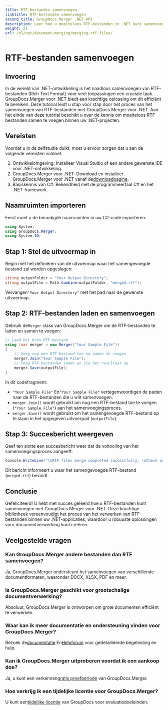 ```yaml
---
title: RTF-bestanden samenvoegen
linktitle: RTF-bestanden samenvoegen
second_title: GroupDocs.Merger .NET API
description: Leer hoe u moeiteloos RTF-bestanden in .NET kunt samenvoegen met GroupDocs.Merger voor een naadloze documentverwerking.
weight: 21
url: /nl/net/document-merging/merging-rtf-files/
---
```


# RTF-bestanden samenvoegen

## Invoering
In de wereld van .NET-ontwikkeling is het naadloos samenvoegen van RTF-bestanden (Rich Text Format) voor veel toepassingen een cruciale taak. GroupDocs.Merger voor .NET biedt een krachtige oplossing om dit efficiënt te bereiken. Deze tutorial leidt u stap voor stap door het proces van het samenvoegen van RTF-bestanden met GroupDocs.Merger voor .NET. Aan het einde van deze tutorial beschikt u over de kennis om moeiteloos RTF-bestanden samen te voegen binnen uw .NET-projecten.
## Vereisten
Voordat u in de zelfstudie duikt, moet u ervoor zorgen dat u aan de volgende vereisten voldoet:
1. Ontwikkelomgeving: Installeer Visual Studio of een andere gewenste IDE voor .NET-ontwikkeling.
2.  GroupDocs.Merger voor .NET: Download en installeer GroupDocs.Merger voor .NET vanaf de[downloadpagina](https://releases.groupdocs.com/merger/net/).
3. Basiskennis van C#: Bekendheid met de programmeertaal C# en het .NET-framework.

## Naamruimten importeren
Eerst moet u de benodigde naamruimten in uw C#-code importeren:
```csharp
using System; 
using GroupDocs.Merger;
using System.IO;
```
## Stap 1: Stel de uitvoermap in
Begin met het definiëren van de uitvoermap waar het samengevoegde bestand zal worden opgeslagen:
```csharp
string outputFolder = "Your Output Directory";
string outputFile = Path.Combine(outputFolder, "merged.rtf");
```
 Vervangen`"Your Output Directory"` met het pad naar de gewenste uitvoermap.
## Stap 2: RTF-bestanden laden en samenvoegen
 Gebruik de`Merger` class van GroupDocs.Merger om de RTF-bestanden te laden en samen te voegen:
```csharp
// Laad het bron-RTF-bestand
using (var merger = new Merger("Your Sample File"))
{
    // Voeg nog een RTF-bestand toe om samen te voegen
    merger.Join("Your Sample File");
    // Voeg RTF-bestanden samen en sla het resultaat op
    merger.Save(outputFile);
}
```
In dit codefragment:
- `"Your Sample File"` En`"Your Sample File"` vertegenwoordigen de paden naar de RTF-bestanden die u wilt samenvoegen.
- `merger.Join()` wordt gebruikt om nog een RTF-bestand toe te voegen (`"Your Sample File"`) aan het samenvoegingsproces.
- `merger.Save()` wordt gebruikt om het samengevoegde RTF-bestand op te slaan in het opgegeven uitvoerpad (`outputFile`).
## Stap 3: Succesbericht weergeven
Geef ten slotte een succesbericht weer dat de voltooiing van het samenvoegingsproces aangeeft:
```csharp
Console.WriteLine("\nRTF files merge completed successfully. \nCheck output in {0}", outputFolder);
```
Dit bericht informeert u waar het samengevoegde RTF-bestand (`merged.rtf`) bevindt.

## Conclusie
Gefeliciteerd! U hebt met succes geleerd hoe u RTF-bestanden kunt samenvoegen met GroupDocs.Merger voor .NET. Deze krachtige bibliotheek vereenvoudigt het proces van het verwerken van RTF-bestanden binnen uw .NET-applicaties, waardoor u robuuste oplossingen voor documentverwerking kunt creëren.

## Veelgestelde vragen
### Kan GroupDocs.Merger andere bestanden dan RTF samenvoegen?
Ja, GroupDocs.Merger ondersteunt het samenvoegen van verschillende documentformaten, waaronder DOCX, XLSX, PDF en meer.
### Is GroupDocs.Merger geschikt voor grootschalige documentverwerking?
Absoluut, GroupDocs.Merger is ontworpen om grote documenten efficiënt te verwerken.
### Waar kan ik meer documentatie en ondersteuning vinden voor GroupDocs.Merger?
 Bezoek de[documentatie](https://tutorials.groupdocs.com/merger/net/) En[Helpforum](https://forum.groupdocs.com/c/merger/32) voor gedetailleerde begeleiding en hulp.
### Kan ik GroupDocs.Merger uitproberen voordat ik een aankoop doe?
 Ja, u kunt een verkennen[gratis proefperiode](https://releases.groupdocs.com/) van GroupDocs.Merger.
### Hoe verkrijg ik een tijdelijke licentie voor GroupDocs.Merger?
 U kunt een[tijdelijke licentie](https://purchase.groupdocs.com/temporary-license/) van GroupDocs voor evaluatiedoeleinden.